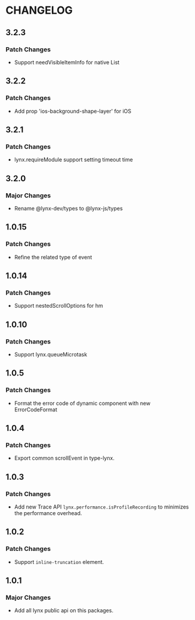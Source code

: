 # CHANGELOG


## 3.2.3

### Patch Changes

- Support needVisibleItemInfo for native List

## 3.2.2

### Patch Changes

- Add prop 'ios-background-shape-layer' for iOS

## 3.2.1

### Patch Changes

- lynx.requireModule support setting timeout time

## 3.2.0

### Major Changes

- Rename @lynx-dev/types to @lynx-js/types

## 1.0.15

### Patch Changes

- Refine the related type of event

## 1.0.14

### Patch Changes

- Support nestedScrollOptions for hm

## 1.0.10

### Patch Changes

- Support lynx.queueMicrotask

## 1.0.5

### Patch Changes

- Format the error code of dynamic component with new ErrorCodeFormat

## 1.0.4

### Patch Changes

- Export common scrollEvent in type-lynx.

## 1.0.3

### Patch Changes

- Add new Trace API `lynx.performance.isProfileRecording` to minimizes the performance overhead.

## 1.0.2

### Patch Changes

- Support `inline-truncation` element.

## 1.0.1

### Major Changes

- Add all lynx public api on this packages.
